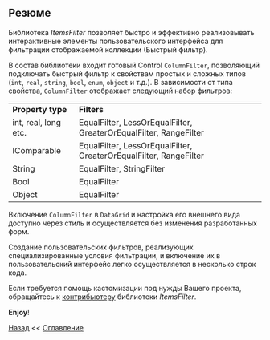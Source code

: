﻿## Резюме
Библиотека *ItemsFilter* позволяет быстро и эффективно реализовывать интерактивные элементы 
пользовательского интерфейса для фильтрации отображаемой коллекции (Быстрый фильтр). 

В состав библиотеки входит готовый Control `ColumnFilter`, позволяющий подключать 
быстрый фильтр к свойствам простых и сложных типов (`int`, `real`, `string`, `bool`, `enum`, `object` и т.д.). 
В зависимости от типа свойства, `ColumnFilter` отображает следующий набор фильтров:
<table>
    <tr>
        <td><b>Property type</td>
        <td><b>Filters</td>
    </tr>
    <tr>
        <td>int, real, long etc.</td>
        <td>EqualFilter, LessOrEqualFilter, GreaterOrEqualFilter, RangeFilter</td>
    </tr>
    <tr>
        <td>IComparable</td>
        <td>EqualFilter, LessOrEqualFilter, GreaterOrEqualFilter, RangeFilter</td>
    </tr>
    <tr>
        <td>String</td>
        <td>EqualFilter, StringFilter</td>
    </tr>
    <tr>
        <td>Bool</td>
        <td>EqualFilter</td>
    </tr>
    <tr>
        <td>Object</td>
        <td>EqualFilter</td>
    </tr>
</table>

Включение `ColumnFilter` в `DataGrid` и настройка его внешнего вида доступно через стиль
и осуществляется без изменения разработанных форм. 

Создание пользовательских фильтров, реализующих специализированные условия фильтрации, 
и включение их в пользовательский интерфейс легко осуществляется в несколько строк кода.

Если требуется помощь кастомизации под нужды Вашего проекта, обращайтесь к [контрибьютеру](mailto:Mishkin_Ivan@mail.ru) библиотеки *ItemsFilter*.

**Enjoy**!

[Назад](Examle7.CustomersView.md "Фильтрация элементов в TreeView. (CustomersView)") <<
[Оглавление](Readme.md)
